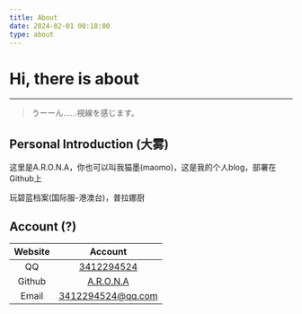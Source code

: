 ```yaml
---
title: About
date: 2024-02-01 00:18:00
type: about
---
```


# Hi, there is about

---

> うーーん……視線を感じます。

## Personal Introduction (大雾)

这里是A.R.O.N.A，你也可以叫我猫墨(maomo)，这是我的个人blog，部署在Github上

玩碧蓝档案(国际服-港澳台)，普拉娜厨

## Account (?)

|Website|Account|
|:-:|:-:|
|QQ|[3412294524]|
|Github|[A.R.O.N.A]|
|Email|3412294524@qq.com|


[3412294524]: http://wpa.qq.com/msgrd?v=3&uin=3412294524&site=qq&menu=yes
[A.R.O.N.A]: https://github.com/plana-planetarium

